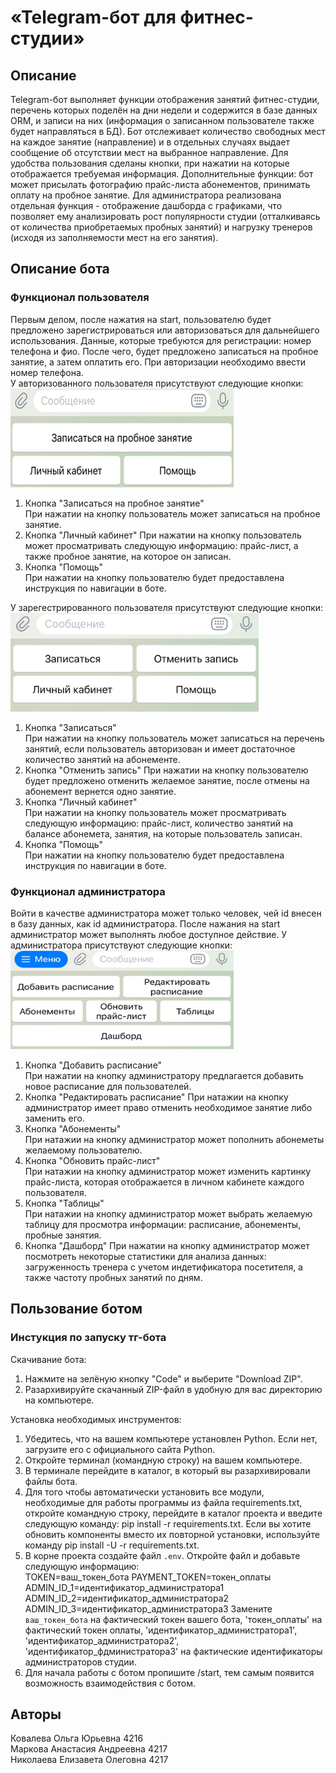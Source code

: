 # «Telegram-бот для фитнес-студии»  
## Описание  
Telegram-бот выполняет функции отображения занятий фитнес-студии, перечень которых поделён на дни недели и содержится в базе данных ORM, и записи на них (информация о записанном пользователе также будет направляться в БД). Бот отслеживает количество свободных мест на каждое занятие (направление) и в отдельных случаях выдает сообщение об отсутствии мест на выбранное направление. Для удобства пользования сделаны кнопки, при нажатии на которые отображается требуемая информация. Дополнительные функции: бот может присылать фотографию прайс-листа абонементов, принимать оплату на пробное занятие. Для администратора реализована отдельная функция - отображение дашборда с графиками, что позволяет ему анализировать рост популярности студии (отталкиваясь от количества приобретаемых пробных занятий) и нагрузку тренеров (исходя из заполняемости мест на его занятия).  

## Описание бота  
### Функционал пользователя
Первым делом, после нажатия на start, пользователю будет предложено зарегистрироваться или авторизоваться для дальнейшего использования. Данные, которые требуются для регистрации: номер телефона и фио. После чего, будет предложено записаться на пробное занятие, а затем оплатить его. При авторизации необходимо ввести номер телефона.  
У авторизованного пользователя присутствуют следующие кнопки:  
![Третий скриншот](https://github.com/anaviel/pythonProject_AiSD_bot/blob/master/screen/3.png)

1. Кнопка "Записаться на пробное занятие"  
При нажатии на кнопку пользователь может записаться на пробное занятие.
2. Кнопка "Личный кабинет"
При нажатии на кнопку пользователь может просматривать следующую информацию: прайс-лист, а также пробное занятие, на которое он записан.  
3. Кнопка "Помощь"  
При нажатии на кнопку пользователю будет предоставлена инструкция по навигации в боте. 

У зарегестрированного пользователя присутствуют следующие кнопки:  
![Первый скриншот](https://github.com/anaviel/pythonProject_AiSD_bot/blob/master/screen/2.png)

1. Кнопка "Записаться"  
При нажатии на кнопку пользователь может записаться на перечень занятий, если пользователь авторизован и имеет достаточное количество занятий на абонементе.  
2. Кнопка "Отменить запись" 
При нажатии на кнопку пользователю будет предложено отменить желаемое занятие, после отмены на абонемент вернется одно занятие.  
3. Кнопка "Личный кабинет"  
При нажатии на кнопку пользователь может просматривать следующую информацию: прайс-лист, количество занятий на балансе абонемета, занятия, на которые пользователь записан.  
4. Кнопка "Помощь"  
При нажатии на кнопку пользователю будет предоставлена инструкция по навигации в боте.  

### Функционал администратора
Войти в качестве администратора может только человек, чей id внесен в базу данных, как id администратора. После нажания на start администратор может выполнять любое доступное действие.
У администратора присутствуют следующие кнопки:  
![Второй скриншот](https://github.com/anaviel/pythonProject_AiSD_bot/blob/master/screen/1.png)

1. Кнопка "Добавить расписание"  
При нажатии на кнопку администратору предлагается добавить новое расписание для пользователей. 
2. Кнопка "Редактировать расписание"
При натажии на кнопку администратор имеет право отменить необходимое занятие либо заменить его.  
3. Кнопка "Абонементы"  
При натажии на кнопку администратор может пополнить абонеметы желаемому пользователю.  
4. Кнопка "Обновить прайс-лист"  
При натажии на кнопку администратор может изменить картинку прайс-листа, которая отображается в личном кабинете каждого пользователя.   
5. Кнопка "Таблицы"  
При натажии на кнопку администратор может выбрать желаемую таблицу для просмотра информации: расписание, абонементы, пробные занятия.
6. Кнопка "Дашборд"
При нажатии на кнопку администратор может посмотреть некоторые статистики для анализа данных: загруженность тренера с учетом индетификатора посетителя, а также частоту пробных занятий по дням.

## Пользование ботом  
### Инстукция по запуску тг-бота  
Скачивание бота:    
1. Нажмите на зелёную кнопку "Code" и выберите "Download ZIP".  
2. Разархивируйте скачанный ZIP-файл в удобную для вас директорию на компьютере.  

Установка необходимых инструментов:  
1. Убедитесь, что на вашем компьютере установлен Python. Если нет, загрузите его с официального сайта Python.  
2. Откройте терминал (командную строку) на вашем компьютере.  
3. В терминале перейдите в каталог, в который вы разархивировали файлы бота. 
4. Для того чтобы автоматически установить все модули, необходимые для работы программы из файла requirements.txt, откройте командную строку, перейдите в каталог проекта и введите следующую команду: pip install -r requirements.txt. Если вы хотите обновить компоненты вместо их повторной установки, используйте команду pip install -U -r requirements.txt.     
5. В корне проекта создайте файл `.env`. Откройте файл и добавьте следующую информацию:  
TOKEN=ваш_токен_бота
PAYMENT_TOKEN=токен_оплаты
ADMIN_ID_1=идентификатор_администратора1
ADMIN_ID_2=идентификатор_администратора2
ADMIN_ID_3=идентификатор_администратора3
Замените `ваш_токен_бота` на фактический токен вашего бота, 'токен_оплаты' на фактический токен оплаты, 'идентификатор_администратора1', 'идентификатор_администратора2', 'идентификатор_фдминистратора3' на фактические идентификаторы администраторов студии.  
6. Для начала работы с ботом пропишите /start, тем самым появится возможность взаимодействия с ботом.  

## Авторы  
Ковалева Ольга Юрьевна 4216  
Маркова Анастасия Андреевна 4217  
Николаева Елизавета Олеговна 4217  
